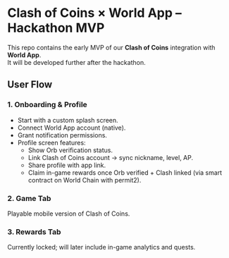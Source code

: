 # Clash of Coins × World App – Hackathon MVP  

This repo contains the early MVP of our **Clash of Coins** integration with **World App**.  
It will be developed further after the hackathon.  

## User Flow  

### 1. Onboarding & Profile  
- Start with a custom splash screen.  
- Connect World App account (native).  
- Grant notification permissions.  
- Profile screen features:  
  - Show Orb verification status.  
  - Link Clash of Coins account → sync nickname, level, AP.  
  - Share profile with app link.  
  - Claim in-game rewards once Orb verified + Clash linked (via smart contract on World Chain with permit2).  

### 2. Game Tab  
Playable mobile version of Clash of Coins.  

### 3. Rewards Tab  
Currently locked; will later include in-game analytics and quests.
